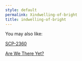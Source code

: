 ```yaml
---
style: default
permalink: Xindwelling-of-bright
title: indwelling-of-bright
---
```

You may also like:

[SCP-2360](http://scp-wiki.net/scp-2360)

[Are We There Yet?](http://scp-wiki.net/are-we-there-yet)
